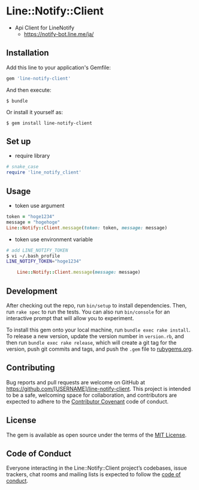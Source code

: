 # Line::Notify::Client
- Api Client for LineNotify
    - https://notify-bot.line.me/ja/

## Installation

Add this line to your application's Gemfile:

```ruby
gem 'line-notify-client'
```

And then execute:

    $ bundle

Or install it yourself as:

    $ gem install line-notify-client

## Set up
- require library
```rb
# snake_case
require 'line_notify_client'
```

## Usage
- token use argument
```rb
token = "hoge1234"
message = "hogehoge"
Line::Notify::Client.message(token: token, message: message)
```
- token use environment variable
```bash
# add LINE_NOTIFY_TOKEN
$ vi ~/.bash_profile
LINE_NOTIFY_TOKEN="hoge1234"
```
```rb
    Line::Notify::Client.message(message: message)
```
## Development

After checking out the repo, run `bin/setup` to install dependencies. Then, run `rake spec` to run the tests. You can also run `bin/console` for an interactive prompt that will allow you to experiment.

To install this gem onto your local machine, run `bundle exec rake install`. To release a new version, update the version number in `version.rb`, and then run `bundle exec rake release`, which will create a git tag for the version, push git commits and tags, and push the `.gem` file to [rubygems.org](https://rubygems.org).

## Contributing

Bug reports and pull requests are welcome on GitHub at https://github.com/[USERNAME]/line-notify-client. This project is intended to be a safe, welcoming space for collaboration, and contributors are expected to adhere to the [Contributor Covenant](http://contributor-covenant.org) code of conduct.

## License

The gem is available as open source under the terms of the [MIT License](https://opensource.org/licenses/MIT).

## Code of Conduct

Everyone interacting in the Line::Notify::Client project’s codebases, issue trackers, chat rooms and mailing lists is expected to follow the [code of conduct](https://github.com/[USERNAME]/line-notify-client/blob/master/CODE_OF_CONDUCT.md).
